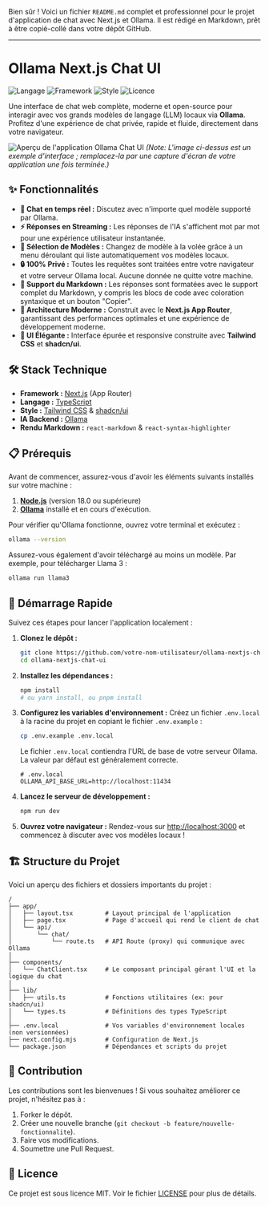 Bien sûr ! Voici un fichier `README.md` complet et professionnel pour le projet d'application de chat avec Next.js et Ollama. Il est rédigé en Markdown, prêt à être copié-collé dans votre dépôt GitHub.

---

# Ollama Next.js Chat UI

![Langage](https://img.shields.io/badge/language-TypeScript-blue.svg)
![Framework](https://img.shields.io/badge/framework-Next.js-black.svg)
![Style](https://img.shields.io/badge/style-TailwindCSS-38B2AC.svg)
![Licence](https://img.shields.io/badge/license-MIT-green.svg)

Une interface de chat web complète, moderne et open-source pour interagir avec vos grands modèles de langage (LLM) locaux via **Ollama**. Profitez d'une expérience de chat privée, rapide et fluide, directement dans votre navigateur.

![Aperçu de l'application Ollama Chat UI](https://raw.githubusercontent.com/ollama/ollama-webui/main/screenshot.png)
*(Note: L'image ci-dessus est un exemple d'interface ; remplacez-la par une capture d'écran de votre application une fois terminée.)*

## ✨ Fonctionnalités

*   **🤖 Chat en temps réel :** Discutez avec n'importe quel modèle supporté par Ollama.
*   **⚡️ Réponses en Streaming :** Les réponses de l'IA s'affichent mot par mot pour une expérience utilisateur instantanée.
*   **🧠 Sélection de Modèles :** Changez de modèle à la volée grâce à un menu déroulant qui liste automatiquement vos modèles locaux.
*   **🔒 100% Privé :** Toutes les requêtes sont traitées entre votre navigateur et votre serveur Ollama local. Aucune donnée ne quitte votre machine.
*   **📝 Support du Markdown :** Les réponses sont formatées avec le support complet du Markdown, y compris les blocs de code avec coloration syntaxique et un bouton "Copier".
*   **🚀 Architecture Moderne :** Construit avec le **Next.js App Router**, garantissant des performances optimales et une expérience de développement moderne.
*   **🎨 UI Élégante :** Interface épurée et responsive construite avec **Tailwind CSS** et **shadcn/ui**.

## 🛠️ Stack Technique

*   **Framework :** [Next.js](https://nextjs.org/) (App Router)
*   **Langage :** [TypeScript](https://www.typescriptlang.org/)
*   **Style :** [Tailwind CSS](https://tailwindcss.com/) & [shadcn/ui](https://ui.shadcn.com/)
*   **IA Backend :** [Ollama](https://ollama.com/)
*   **Rendu Markdown :** `react-markdown` & `react-syntax-highlighter`

## 📋 Prérequis

Avant de commencer, assurez-vous d'avoir les éléments suivants installés sur votre machine :

1.  **[Node.js](https://nodejs.org/en/)** (version 18.0 ou supérieure)
2.  **[Ollama](https://ollama.com/)** installé et en cours d'exécution.

Pour vérifier qu'Ollama fonctionne, ouvrez votre terminal et exécutez :
```bash
ollama --version
```

Assurez-vous également d'avoir téléchargé au moins un modèle. Par exemple, pour télécharger Llama 3 :
```bash
ollama run llama3
```

## 🚀 Démarrage Rapide

Suivez ces étapes pour lancer l'application localement :

1.  **Clonez le dépôt :**
    ```bash
    git clone https://github.com/votre-nom-utilisateur/ollama-nextjs-chat-ui.git
    cd ollama-nextjs-chat-ui
    ```

2.  **Installez les dépendances :**
    ```bash
    npm install
    # ou yarn install, ou pnpm install
    ```

3.  **Configurez les variables d'environnement :**
    Créez un fichier `.env.local` à la racine du projet en copiant le fichier `.env.example` :
    ```bash
    cp .env.example .env.local
    ```
    Le fichier `.env.local` contiendra l'URL de base de votre serveur Ollama. La valeur par défaut est généralement correcte.
    ```env
    # .env.local
    OLLAMA_API_BASE_URL=http://localhost:11434
    ```

4.  **Lancez le serveur de développement :**
    ```bash
    npm run dev
    ```

5.  **Ouvrez votre navigateur :**
    Rendez-vous sur [http://localhost:3000](http://localhost:3000) et commencez à discuter avec vos modèles locaux !

## 🏗️ Structure du Projet

Voici un aperçu des fichiers et dossiers importants du projet :

```
/
├── app/
│   ├── layout.tsx         # Layout principal de l'application
│   ├── page.tsx           # Page d'accueil qui rend le client de chat
│   └── api/
│       └── chat/
│           └── route.ts   # API Route (proxy) qui communique avec Ollama
│
├── components/
│   └── ChatClient.tsx     # Le composant principal gérant l'UI et la logique du chat
│
├── lib/
│   ├── utils.ts           # Fonctions utilitaires (ex: pour shadcn/ui)
│   └── types.ts           # Définitions des types TypeScript
│
├── .env.local             # Vos variables d'environnement locales (non versionnées)
├── next.config.mjs        # Configuration de Next.js
└── package.json           # Dépendances et scripts du projet
```

## 🤝 Contribution

Les contributions sont les bienvenues ! Si vous souhaitez améliorer ce projet, n'hésitez pas à :
1.  Forker le dépôt.
2.  Créer une nouvelle branche (`git checkout -b feature/nouvelle-fonctionnalite`).
3.  Faire vos modifications.
4.  Soumettre une Pull Request.

## 📄 Licence

Ce projet est sous licence MIT. Voir le fichier [LICENSE](LICENSE) pour plus de détails.